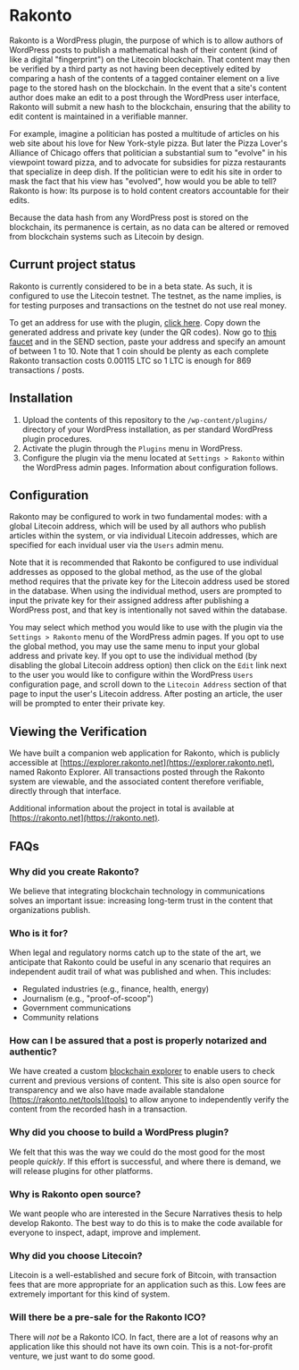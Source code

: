# Rakonto

Rakonto is a WordPress plugin, the purpose of which is to allow authors of WordPress posts to publish a mathematical 
hash of their content (kind of like a digital "fingerprint") on the Litecoin blockchain. That content may then be 
verified by a third party as not having been deceptively edited by comparing a hash of the contents of a tagged 
container element on a live page to the stored hash on the blockchain. In the event that a site's content author does 
make an edit to a post through the WordPress user interface, Rakonto will submit a new hash to the blockchain, ensuring 
that the ability to edit content is maintained in a verifiable manner.

For example, imagine a politician has posted a multitude of articles on his web site about his love for New 
York-style pizza. But later the Pizza Lover's Alliance of Chicago offers that politician a substantial sum to "evolve" 
in his viewpoint toward pizza, and to advocate for subsidies for pizza restaurants that specialize in deep dish. 
If the politician were to edit his site in order to mask the fact that his view has "evolved", how would you be able 
to tell? Rakonto is how: Its purpose is to hold content creators accountable for their edits.

Because the data hash from any WordPress post is stored on the blockchain, its permanence is certain, as no data can 
be altered or removed from blockchain systems such as Litecoin by design.

## Currunt project status

Rakonto is currently considered to be in a beta state. As such, it is configured to use the Litecoin testnet. The
testnet, as the name implies, is for testing purposes and transactions on the testnet do not use real money.

To get an address for use with the plugin, [click here](http://liteaddress.org/?testnet=true). Copy down the generated
address and private key (under the QR codes). Now go to [this faucet](http://testnet.thrasher.io/) and in the SEND
section, paste your address and specify an amount of between 1 to 10. Note that 1 coin should be plenty as each complete
Rakonto transaction costs 0.00115 LTC so 1 LTC is enough for 869 transactions / posts.

## Installation

1. Upload the contents of this repository to the `/wp-content/plugins/` directory of your WordPress installation, as
per standard WordPress plugin procedures.
2. Activate the plugin through the `Plugins` menu in WordPress.
3. Configure the plugin via the menu located at `Settings > Rakonto` within the WordPress admin pages. Information
about configuration follows.

## Configuration

Rakonto may be configured to work in two fundamental modes: with a global Litecoin address, which will be used by all
authors who publish articles within the system, or via individual Litecoin addresses, which are specified for each
invidual user via the `Users` admin menu. 

Note that it is recommended that Rakonto be configured to use individual addresses as opposed to the global method, as
the use of the global method requires that the private key for the Litecoin address used be stored in the database. 
When using the individual method, users are prompted to input the private key for their assigned address after 
publishing a WordPress post, and that key is intentionally not saved within the database.

You may select which method you would like to use with the plugin via the `Settings > Rakonto` menu of the WordPress 
admin pages. If you opt to use the global method, you may use the same menu to input your global address and private
key. If you opt to use the individual method (by disabling the global Litecoin address option) then click on the `Edit`
link next to the user you would like to configure within the WordPress `Users` configuration page, and scroll down to 
the `Litecoin Address` section of that page to input the user's Litecoin address. After posting an article, the user
will be prompted to enter their private key.

## Viewing the Verification

We have built a companion web application for Rakonto, which is publicly accessible at
[https://explorer.rakonto.net](https://explorer.rakonto.net), named Rakonto Explorer. All transactions posted through
the Rakonto system are viewable, and the associated content therefore verifiable, directly through that interface.

Additional information about the project in total is available at [https://rakonto.net](https://rakonto.net).

## FAQs

### Why did you create Rakonto?

We believe that integrating blockchain technology in communications solves an important issue: increasing long-term 
trust in the content that organizations publish.

### Who is it for?

When legal and regulatory norms catch up to the state of the art,  we anticipate that Rakonto could be useful in any 
scenario that requires an independent audit trail of what was published and when. This includes:

- Regulated industries (e.g., finance, health, energy)
- Journalism (e.g., "proof-of-scoop")
- Government communications
- Community relations

### How can I be assured that a post is properly notarized and authentic?

We have created a custom [blockchain explorer](https://explorer.rakonto.net) to enable 
users to check current and previous versions of content. This site is also open source for transparency and we also 
have made available standalone [https://rakonto.net/tools](tools) to allow anyone to independently verify the content 
from the recorded hash in a transaction.

### Why did you choose to build a WordPress plugin?

We felt that this was the way we could do the most good for the most people *quickly*. If this effort is successful, 
and where there is demand, we will release plugins for other platforms.

### Why is Rakonto open source?

We want people who are interested in the Secure Narratives thesis to help develop Rakonto. The best way to do this is 
to make the code available for everyone to inspect, adapt, improve and implement.

### Why did you choose Litecoin?

Litecoin is a well-established and secure fork of Bitcoin, with transaction fees that are more appropriate for an 
application such as this. Low fees are extremely important for this kind of system.

### Will there be a pre-sale for the Rakonto ICO?

There will *not* be a Rakonto ICO. In fact, there are a lot of reasons why an application like this should not have its 
own coin. This is a not-for-profit venture, we just want to do some good.
